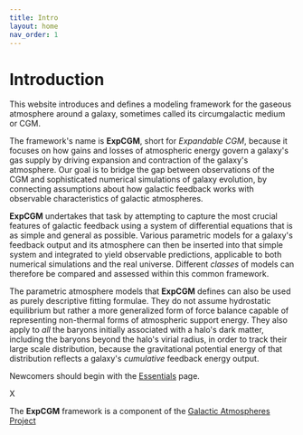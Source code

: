 ```yaml
---
title: Intro
layout: home
nav_order: 1
---
```


<title>ExpCGM</title> <script src="https://polyfill.io/v3/polyfill.min.js?features=es6"></script> <script> MathJax = { tex: { inlineMath: [['$', '$']], displayMath: [ ['$$','$$'], ["\\(","\\)"] ], processEscapes: true } }; </script> <script id="MathJax-script" async src="https://cdn.jsdelivr.net/npm/mathjax@3/es5/tex-chtml.js"> </script>

# Introduction

This website introduces and defines a modeling framework for the gaseous atmosphere around a galaxy, sometimes called its circumgalactic medium or CGM. 

The framework's name is **ExpCGM**, short for *Expandable CGM*, because it focuses on how gains and losses of atmospheric energy govern a galaxy's gas supply by driving expansion and contraction of the galaxy's atmosphere. Our goal is to bridge the gap between observations of the CGM and sophisticated numerical simulations of galaxy evolution, by connecting assumptions about how galactic feedback works with observable characteristics of galactic atmospheres.

**ExpCGM** undertakes that task by attempting to capture the most crucial features of galactic feedback using a system of differential equations that is as simple and general as possible. Various parametric models for a galaxy's feedback output and its atmosphere can then be inserted into that simple system and integrated to yield observable predictions, applicable to both numerical simulations and the real universe. Different *classes* of models can therefore be compared and assessed within this common framework. 

The parametric atmosphere models that **ExpCGM** defines can also be used as purely descriptive fitting formulae. They do not assume hydrostatic equilibrium but rather a more generalized form of force balance capable of representing non-thermal forms of atmospheric support energy. They also apply to *all* the baryons initially associated with a halo's dark matter, including the baryons beyond the halo's virial radius, in order to track their large scale distribution, because the gravitational potential energy of that distribution reflects a galaxy's *cumulative* feedback energy output.

Newcomers should begin with the [Essentials](descriptions/Essentials) page.

X

The **ExpCGM** framework is a component of the [Galactic Atmospheres Project](https://galacticatmospheres.org) 


